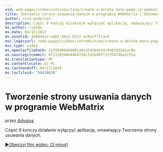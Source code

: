 ```yaml
---
uid: web-pages/videos/introduction/create-a-delete-data-page-in-webmatrix
title: Tworzenie strony usuwania danych w programie WebMatrix | Dokumentacja firmy Microsoft
author: rick-anderson
description: Część 8 kończy działanie wyłączyć aplikację, omawiający Tworzenie strony usuwania danych.
ms.author: riande
ms.date: 04/12/2011
ms.assetid: 3e84d61e-e462-44a1-b3c2-ac8a1f7fcac6
msc.legacyurl: /web-pages/videos/introduction/create-a-delete-data-page-in-webmatrix
msc.type: video
ms.openlocfilehash: 2a39346bb09801a0cd3d18de34c9e033d2e5ac8b
ms.sourcegitcommit: 0f1119340e4464720cfd16d0ff15764746ea1fea
ms.translationtype: MT
ms.contentlocale: pl-PL
ms.lasthandoff: 04/17/2019
ms.locfileid: "59410620"
---
```

# <a name="create-a-delete-data-page-in-webmatrix"></a>Tworzenie strony usuwania danych w programie WebMatrix

przez [Advaiya](https://twitter.com/Advaiyasolns)

Część 8 kończy działanie wyłączyć aplikację, omawiający Tworzenie strony usuwania danych.

[&#9654;Obejrzyj film wideo, (3 minut)](https://channel9.msdn.com/Blogs/ASP-NET-Site-Videos/create-a-delete-data-page-in-webmatrix)
